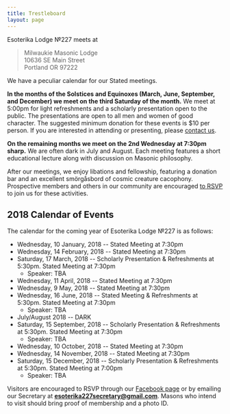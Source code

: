 ```yaml
---
title: Trestleboard
layout: page
---
```


Esoterika Lodge №227 meets at

> Milwaukie Masonic Lodge<br>
> 10636 SE Main Street<br>
> Portland OR 97222

We have a peculiar calendar for our Stated meetings.

**In the months of the Solstices and Equinoxes (March, June,
September, and December) we meet on the third Saturday of the month.**
We meet at 5:00pm for light refreshments and a scholarly presentation
open to the public. The presentations are open to all men and women of
good character. The suggested minimum donation for these events is $10
per person. If you are interested in attending or presenting, please
[contact us](/contact/).

**On the remaining months we meet on the 2nd Wednesday at 7:30pm
sharp.** We are often dark in July and August. Each meeting features a
short educational lecture along with discussion on Masonic philosophy.

After our meetings, we enjoy libations and fellowship, featuring a
donation bar and an excellent smörgåsbord of cosmic creature cacophony. Prospective members
and others in our community are encouraged [to RSVP](/contact/) to join us for these activities.

## 2018 Calendar of Events

The calendar for the coming year of Esoterika Lodge №227 is as follows:

 -  Wednesday, 10 January, 2018 -- Stated Meeting at 7:30pm
 -  Wednesday, 14 February, 2018 -- Stated Meeting at 7:30pm
 -  Saturday, 17 March, 2018 -- Scholarly Presentation & Refreshments at 5:30pm. Stated Meeting at 7:30pm
    * Speaker:  TBA
 -  Wednesday, 11 April, 2018 -- Stated Meeting at 7:30pm
 -  Wednesday, 9 May, 2018 -- Stated Meeting at 7:30pm
 -  Wednesday, 16 June, 2018 -- Stated Meeting & Refreshments at 5:30pm. Stated Meeting at 7:30pm
    * Speaker:  TBA
 -  July/August 2018 -- DARK
 -  Saturday, 15 September, 2018 -- Scholarly Presentation & Refreshments at 5:30pm. Stated Meeting at 7:30pm
    * Speaker:  TBA
 -  Wednesday, 10 October, 2018 -- Stated Meeting at 7:30pm
 -  Wednesday, 14 November, 2018 -- Stated Meeting at 7:30pm
 -  Saturday, 15 December, 2018 -- Scholarly Presentation & Refreshments at 5:30pm. Stated Meeting at 7:00pm
    * Speaker:  TBA

Visitors are encouraged to RSVP through our
[Facebook page](https://www.facebook.com/esoterikalodge.oregon/) or by
emailing our Secretary at **esoterika227secretary@gmail.com**. Masons
who intend to visit should bring proof of membership and a photo ID.

